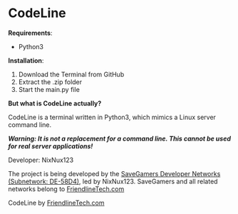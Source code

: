 # CodeLine

**Requirements**:
 - Python3

**Installation**:
 1. Download the Terminal from GitHub
 2. Extract the .zip folder
 3. Start the main.py file

**But what is CodeLine actually?**

CodeLine is a terminal written in Python3, which mimics a Linux server command line. 

***Warning: It is not a replacement for a command line. This cannot be used for real server applications!***





Developer: NixNux123

The project is being developed by the [SaveGamers Developer Networks](https://developer-networks.savegamers.de) [(Subnetwork: DE-58D4)](https://de58d4.developer-networks.savegamers.de/), led by NixNux123. SaveGamers and all related networks belong to [FriendlineTech.com](https://www.friendlinetech.com)

CodeLine by [FriendlineTech.com](https://www.friendlinetech.com)

